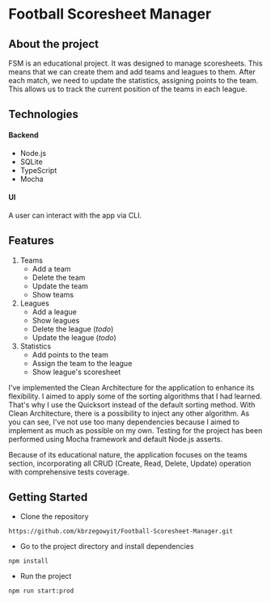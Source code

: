 # Football Scoresheet Manager

## About the project
FSM is an educational project. It was designed to manage scoresheets.
This means that we can create them and add teams and leagues to them.
After each match, we need to update the statistics, assigning points to the team.
This allows us to track the current position of the teams in each league.

## Technologies
#### Backend
- Node.js
- SQLite
- TypeScript
- Mocha

#### UI
A user can interact with the app via CLI.

## Features
1. Teams
    - Add a team
    - Delete the team
    - Update the team
    - Show teams
2. Leagues
    - Add a league
    - Show leagues
    - Delete the league (*todo*)
    - Update the league (*todo*)
3. Statistics
    - Add points to the team
    - Assign the team to the league
    - Show league's scoresheet

I've implemented the Clean Architecture for the application to enhance its flexibility. I aimed to apply some of the sorting algorithms that I had learned. That's why I use the Quicksort instead of the default sorting method. With Clean Architecture, there is a possibility to inject any other algorithm. As you can see, I've not use too many dependencies because I aimed to implement as much as possible on my own. Testing for the project has been performed using Mocha framework and default Node.js asserts.

Because of its educational nature, the application focuses on the teams section, incorporating all CRUD (Create, Read, Delete, Update) operation with comprehensive tests coverage.


## Getting Started
* Clone the repository
```
https://github.com/kbrzegowyit/Football-Scoresheet-Manager.git
```
* Go to the project directory and install dependencies
```
npm install
```
* Run the project
```
npm run start:prod
```
